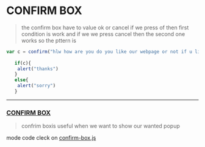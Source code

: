 # CONFIRM BOX 
> the confirm box have to value ok or cancel if we press of then first condition is work and if we we press cancel then the second one works 
so the pttern is 
```javascript
var c = confirm("hlw how are you do you like our webpage or not if u like then press ok otherwise cancel")
      
   if(c){
    alert("thanks")
   }
   else{
    alert("sorry")
   }
```
---
### <u>CONFIRM BOX</u>
> confrim boxis useful when we  want to show our wanted popup

mode code cleck on [confirm-box.js](../js/confirm-box.js)